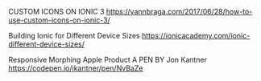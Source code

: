 CUSTOM ICONS ON IONIC 3 https://yannbraga.com/2017/06/28/how-to-use-custom-icons-on-ionic-3/

Building Ionic for Different Device Sizes https://ionicacademy.com/ionic-different-device-sizes/

Responsive Morphing Apple Product A PEN BY Jon Kantner https://codepen.io/jkantner/pen/NvBaZe
